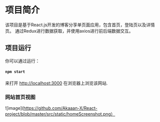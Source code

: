 # 项目简介

该项目是基于React.js开发的博客分享单页面应用，包含首页，登陆页以及详情页。
通过Redux进行数据获取，并使用axios进行前后端数据交互。

## 项目运行

你可以通过运行：

#### `npm start`

来打开 [http://localhost:3000](http://localhost:3000) 在浏览器上浏览该网站.


### 网站首页视图

![image](https://github.com/Akaaan-X/React-project/blob/master/src/static/homeScreenshot.png）
